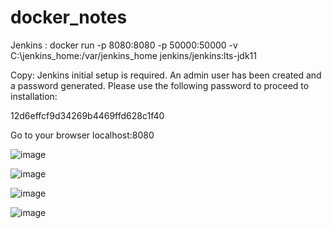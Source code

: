 # docker_notes

Jenkins :
docker run -p 8080:8080 -p 50000:50000 -v C:\jenkins_home:/var/jenkins_home jenkins/jenkins:lts-jdk11 

Copy:
Jenkins initial setup is required. An admin user has been created and a password generated.
Please use the following password to proceed to installation:

12d6effcf9d34269b4469ffd628c1f40


Go to your browser 
localhost:8080

![image](https://user-images.githubusercontent.com/16366834/128769211-1872b89a-8403-4146-93a6-a985c1fd2908.png)

![image](https://user-images.githubusercontent.com/16366834/128769467-9e187d03-f5bb-423e-b1fb-8054514572e5.png)

![image](https://user-images.githubusercontent.com/16366834/128769544-ca8446d7-5dcf-4fbd-85b4-174427e4d24b.png)

![image](https://user-images.githubusercontent.com/16366834/128770928-5acb6c58-fea4-48d9-97d6-4ff4647d4500.png)



